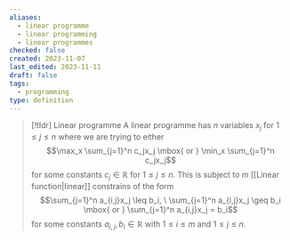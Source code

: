 ```yaml
---
aliases:
  - linear programme
  - linear programming
  - linear programmes
checked: false
created: 2023-11-07
last_edited: 2023-11-11
draft: false
tags:
  - programming
type: definition
---
```

>[!tldr] Linear programme
>A linear programme has $n$ variables $x_j$ for $1 \leq j \leq n$ where we are trying to either
>$$\max_x \sum_{j=1}^n c_jx_j \mbox{ or } \min_x \sum_{j=1}^n c_jx_j$$
>for some constants $c_j \in \mathbb{R}$ for $1 \leq j \leq n$. This is subject to $m$ [[Linear function|linear]] constrains of the form
>$$\sum_{j=1}^n a_{i,j}x_j \leq b_i, \ \sum_{j=1}^n a_{i,j}x_j \geq b_i \mbox{ or } \sum_{j=1}^n a_{i,j}x_j = b_i$$
>for some constants $a_{i,j}, b_i \in \mathbb{R}$ with $1 \leq i \leq m$ and $1 \leq j \leq n$.

